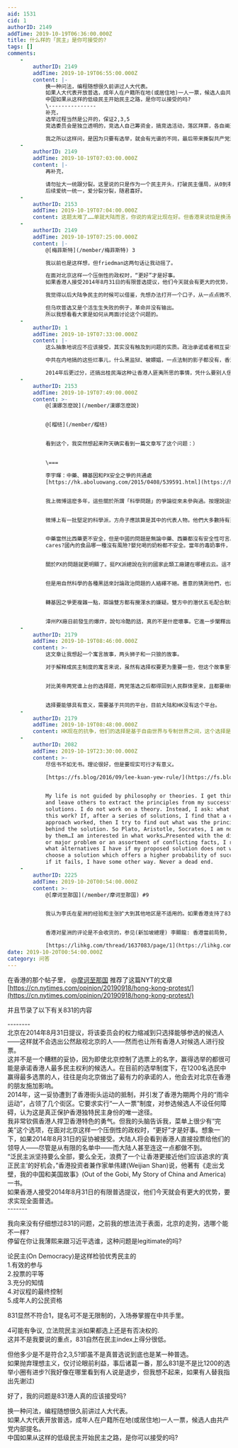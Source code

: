 ```yaml
---
aid: 1531
cid: 1
authorID: 2149
addTime: 2019-10-19T06:36:00.000Z
title: 什么样的「民主」是你可接受的?
tags: []
comments:
    -
        authorID: 2149
        addTime: 2019-10-19T06:55:00.000Z
        content: |-
            换一种问法，编程随想很久前讲过人大代表。  
            如果人大代表开放普选，成年人在户籍所在地(或居住地)一人一票，候选人由共产党内部提名。  
            中国如果从这样的低级民主开始民主之路，是你可以接受的吗?  
            \---------------  
            补充，  
            选举过程当然是公开的，保证2,3,5  
            竞选委员会是独立透明的，竞选人自己筹资金，搞竞选活动，落区拜票，各自阐述他们会在人大关心推动否决哪些议题。有点类似大号新加坡?

            我之所以这样问，是因为只要有选举，就会有光谱的不同，最后带来撕裂共产党派系的可能性，提供往真正的民主的前进契机。
    -
        authorID: 2149
        addTime: 2019-10-19T07:03:00.000Z
        content: |-
            再补充，

            请勿扯大一统跟分裂。这里说的只是作为一个民主开头，打破民主僵局，从0到有是不是可以接受低级民主这样而已。  
            后续爱统一统一，爱分裂分裂，随君喜好。
    -
        authorID: 2153
        addTime: 2019-10-19T07:04:00.000Z
        content: 这题太难了……单就大陆而言，你说的肯定比现在好。但香港来说怕是换汤不换药吧。
    -
        authorID: 2149
        addTime: 2019-10-19T07:25:00.000Z
        content: |-
            @[梅菲斯特](/member/梅菲斯特) 3

            我以前也是这样想，但friedman这两句话让我动摇了。

            在面对北京这样一个压倒性的政权时，“更好”才是好事。  
            如果香港人接受2014年8月31日的有限普选提议，他们今天就会有更大的优势，要求实现全面普选。

            我觉得以后大陆争民主的时候可以借鉴，先想办法打开一个口子，从一点点微不足道开始。

            但乌坎普选又是个活生生失败的例子，革命并没有输出。  
            所以我想看看大家是如何从两面讨论这个问题的。
    -
        authorID: 1
        addTime: 2019-10-19T07:33:00.000Z
        content: |-
            这么抽象地说应不应该接受，其实没有触及到问题的实质。政治承诺或者相互妥协的前提，是需要一定的信任作为基础的。

            中共在内地搞的这些烂事儿，什么黑监狱、被嫖娼，一点法制的影子都没有，香港人凭什么相信中央的承诺。追求实实在在的真普选，理所应当。

            2014年后更过分，还搞出桂民海这种让香港人匪夷所思的事情，凭什么要别人信你。当一个人不被信任的时候，你做任何事情都要先自证一下……
    -
        authorID: 2153
        addTime: 2019-10-19T07:49:00.000Z
        content: >-
            @[漢娜怎麼說](/member/漢娜怎麼說)


            @[榴梿](/member/榴梿)


            看到这个，我突然想起来昨天确实看到一篇文章写了这个问题：）


            \===  

            李宇暉：中藥、轉基因和PX安全之爭的共通處
            [https://hk.aboluowang.com/2015/0408/539591.html](https://hk.aboluowang.com/2015/0408/539591.html)


            我上微博這麽多年，這些關於所謂「科學問題」的爭論從來未參與過。按理說這些話題都應該是賣弄邏輯的騙粉好機會，我作為本科讀生物學出身的曾經的理科男，應該摻合幾個回合才對。但是我認為這些所謂科學問題都是在給背後的政治立場打掩護，用一種看似政治中立的方式達到轉移實現，迴避政治現實的目的。


            微博上有一批堅定的科學派，方舟子應該算是其中的代表人物。他們大多數持有近似的觀點：反對中醫、支持轉基因、支持PX項目，等等。說實在的，形成這些觀點其實並不需要懂多少科學，基本上谷歌一下就知道怎麽回事。中藥的問題當然是成分不固定，無法進行有效的雙盲實驗。轉基因理論上不應該比其他食品更不安全，因為無非是借用了其他物種的基因，做熟了吃到肚子里都是一樣的氨基酸。至於PX，成品也確實是無毒的。這些問題單從所謂「科學」的角度看也許確實有爭論的必要，但是拿到中國這個大環境之下，就近乎於荒誕了。


            中藥當然比西藥更不安全，但是中國的問題是無論中藥、西藥都沒有安全性可言。一個出口大國，目前沒有一種成品葯出口到發達國家市場，這說明什麽問題?我個人從來對中藥心存戒心的，但是在國內的時候，你如果讓我在香港生產的念慈庵咳嗽糖漿和大陸生產某種止咳西藥中做出選擇，我肯定選擇前者。原因很簡單，因為是香港生產的。至於轉基因，就算有什麽潛在的風險，who
            cares?國內的食品哪一種沒有風險?嬰兒喝的奶粉都不安全。當年的毒奶事件，除了三鹿一家倒閉之外，其他的涉事企業竟然安然無恙。除了三鹿的管理人員，也沒有任何政府官員被問責。這種環境下，去追問一個食品有沒有轉基因?說好聽點是小題大做，說難聽點就是別有用心了。我在美國的華人超市買東西，不會去看有沒有轉基因，只會看在哪裡生產。除了極少數幾種有特殊味道難以替代的調味品(為避免廣告就不說名字)，只要有可能，我會儘量找港台、日韓的替代品，避免一切國產的食品。別說食品，衣服也是一樣。同樣是8美元一件的T-shirt，你只要試過，就會發現尼加拉瓜、薩爾瓦多、印度、泰國、哪怕是越南生產都比大陸產的做工更細，質量更好。且不說我有一定的關於轉基因技術的知識，就是完全沒有，我也會信任美國的監管機構，他們敢生產什麽我就敢吃什麽——不然要這個全球最老的民選政府來干什麽?當然，中國出口到美國的食品在一定程度上也是接受美國監管的，但是專門針對一小部分人群的食品，鑽空子的可能會更大。


            關於PX的問題就更明顯了。挺PX派總說在別的國家此類工廠建在哪裡云云。這不是廢話麽?別的國家的反對黨還坐在議會裡罵總統呢。中共能把死亡數十萬人的1975年河南潰壩事件(有人認為是人類歷史上最大的水壩事故)隱瞞近40年，至今不公布細節，還有什麽大型工程是安全的?得有多大的腦洞才會把這種事看成一個「科學」問題?


            但是用自然科學的各種黑話來討論政治問題的人絡繹不絕。善意的猜測他們，也許是不甘寂寞但又不想觸及政治風險，只好用玩弄科學術語來彰顯自己的水平。但我更傾向於惡意地猜測他們，就是想通過突出一些純技術上的次要變量來掩蓋政治問責這個最主要、最決定性的解釋變量，以期達到為當局洗地的目的。明明是醫藥監管的完全缺失，中西藥產品皆不安全(中藥當然更不安全)，但是通過突出中西醫差別這個次要變量，就澹化了政府為醫藥事故所應承擔的責任。有一個特別典型的例子就是微博上一個叫「燒傷超人阿寶」的自詡的反中醫先鋒，平時的微博是五毛貼和反中醫貼各居一半，用反中醫來偽裝自己政治立場的中立性。結果好了，他一貫跪拜的總書記大人有一天忽然在媒體上說了句挺中醫的話，此人立刻再不提反中醫的事了。可見反中醫是假，洗地是真。


            轉基因之爭更複雜一點，辯論雙方都有攪渾水的嫌疑。雙方中的潛伏五毛配合默契，反轉一方把轉基因說成是美國陰謀，挺轉一方則把轉基因說成是科技興國、利國利民的中共政績。反正你相信其中任何一方，都中了他們的圈套，在政治上不自覺地向當局靠攏。其實哪有什麽值得爭的?那些爭論轉基因的國家都是有基本食品安全為前提的。在三聚氰胺大國爭論轉基因技術安全性，是唱哪一出?言下之意就是：「食品不安全別找政府的麻煩，我們先把轉基因爭出個結果再說。」


            漳州PX廠日前發生的爆炸，說句冷酷的話，真的不是什麽壞事。它進一步闡釋出這樣一個道理：在極權國家任何形式的政治反對都是道義上合理的，極權所從事的一切行為都是值得警惕的。不要再糾結一個訴求「科學」不「科學」，只要這個訴求能讓人群走到一起，能消耗更多的維穩經費，能讓獨裁者顫抖，它就必然是科學的。這是一場戰爭，正如二戰時的盟軍面對納粹，如果你因為後者的某項政策「科學」就決定再給它點時間，那一定病得不輕。
    -
        authorID: 2179
        addTime: 2019-10-19T08:46:00.000Z
        content: >-
            这文章让我想起一个寓言故事，两头狮子和一只狼的故事。  

            对于解释成民主制度的寓言来说，虽然有选择权要更为重要一些，但这个故事里有一个上帝，上帝是没有办法被控制的，而现实HK如果搞成大陆提名参选人，相当于大陆成了上帝，上次送进去是狮子，下次出来就可能就是老虎，甚至可以永远换成使你处于下风的生物，使得选择失去意义（选择总是相对的），这就不是HK在做选择题，拥有选择的权利了，而是失去选择。


            对比美帝两党谁上台的选择题，两党落选之后都得回到人民群体里来，且都要继续符合法治，法治是上帝性质的，不可超越，这是不同于HK大陆的地方。


            选择要能够具有意义，需要基于共同的平台，目前大陆和HK没有这个平台。
    -
        authorID: 2179
        addTime: 2019-10-19T08:48:00.000Z
        content: HK现在的抗争，他们的选择是基于自由世界与专制世界之间，这个选择是有意义的——因为这个选择基础是人类的历史常识。
    -
        authorID: 2082
        addTime: 2019-10-19T23:30:00.000Z
        content: >-
            尽信书不如无书。理论很好，但是要现实可行才有意义。  

            [https://fs.blog/2016/09/lee-kuan-yew-rule/](https://fs.blog/2016/09/lee-kuan-yew-rule/)


            My life is not guided by philosophy or theories. I get things done
            and leave others to extract the principles from my successful
            solutions. I do not work on a theory. Instead, I ask: what will make
            this work? If, after a series of solutions, I find that a certain
            approach worked, then I try to find out what was the principle
            behind the solution. So Plato, Aristotle, Socrates, I am not guided
            by them…I am interested in what works…Presented with the difficulty
            or major problem or an assortment of conflicting facts, I review
            what alternatives I have if my proposed solution does not work. I
            choose a solution which offers a higher probability of success, but
            if it fails, I have some other way. Never a dead end.
    -
        authorID: 2225
        addTime: 2019-10-20T00:54:00.000Z
        content: >-
            @[摩诃至那国](/member/摩诃至那国) #9


            我认为李氏在星洲的经验和主张扩大到其他地区是不适用的。如果香港支持了831，那在今年和777竞争的也就只有曾俊华曾钰成之流。你看了这次反修例活动的表态就知道这些人都是一丘之貉，就算送中主要解决的是自己这样的精英人士（书店直接洗头艇伺候），曾钰成也无法反抗。


            香港对星洲的评论是不会收货的，参见(新加坡總理) 李顯龍: 香港當前局勢, 並非中共導致  

            [https://lihkg.com/thread/1637083/page/1](https://lihkg.com/thread/1637083/page/1)
date: 2019-10-20T00:54:00.000Z
category: 问答
---
```


在香港的那个帖子里， @[摩诃至那国](/member/摩诃至那国) 推荐了这篇NYT的文章  
[https://cn.nytimes.com/opinion/20190918/hong-kong-protest/](https://cn.nytimes.com/opinion/20190918/hong-kong-protest/)

并且节录了以下有关831的内容

\--------  
北京在2014年8月31日提议，将该委员会的权力缩减到只选择能够参选的候选人——这样就不会选出公然敌视北京的人——然而也让所有香港人对候选人进行投票。  
这并不是一个糟糕的妥协，因为即使北京控制了选票上的名字，赢得选举的都很可能是承诺香港人最多民主权利的候选人。在目前的选举制度下，在1200名选民中赢得最多选票的人，往往是向北京做出了最有力的承诺的人，他会去对北京在香港的朋友施加影响。  
2014年，这一妥协遭到了香港街头运动的抵制，并引发了香港为期两个月的“雨伞运动”，占领了几个街区。它要求实行“一人一票”制度，对参选候选人不设任何障碍，认为这是真正保护香港独特民主身份的唯一途径。  
我非常钦佩香港人捍卫香港特色的勇气。但我的头脑告诉我，菜单上很少有“完美”这个选项，在面对北京这样一个压倒性的政权时，“更好”才是好事。想象一下，如果2014年8月31日的妥协被接受。大陆人将会看到香港人直接投票给他们的领导人——尽管是从有限的名单中——而大陆人甚至连这一点都做不到。  
“泛民主派坚持要么全部，要么全无，浪费了一个让香港更接近他们应该追求的‘真正民主’的好机会，”香港投资者兼作家单伟建(Weijian Shan)说，他著有《走出戈壁，我的中国和美国故事》(Out of the Gobi, My Story of China and America)一书。  
如果香港人接受2014年8月31日的有限普选提议，他们今天就会有更大的优势，要求实现全面普选。  
\-------

我向来没有仔细想过831的问题，之前我的想法流于表面，北京的走狗，选哪个能不一样?  
停留在你让我薄熙来跟习近平选谁，这种问题是legitimate的吗?

论民主(On Democracy)是这样检验优秀民主的  
1.有效的参与  
2.投票的平等  
3.充分的知情  
4.对议程的最终控制  
5.成年人的公民资格

831显然不符合1，提名可不是无限制的，入场券掌握在中共手里。

4可能有争议, 立法院民主派如果都选上还是有否决权的.  
这并不是我要说的重点，831自然在民主index上得分很低。

但他多少是不是符合2,3,5?即虽不是真普选说到底也是某一种普选。  
如果抛弃理想主义，仅讨论眼前利益，事后诸葛一番，那么831是不是比1200的选举小圈有进步?(我好像在哪里看到有人说是退步，但我想不起来，如果有人替我指出先谢过)

好了，我的问题是831港人真的应该接受吗?

换一种问法，编程随想很久前讲过人大代表。  
如果人大代表开放普选，成年人在户籍所在地(或居住地)一人一票，候选人由共产党内部提名。  
中国如果从这样的低级民主开始民主之路，是你可以接受的吗?

